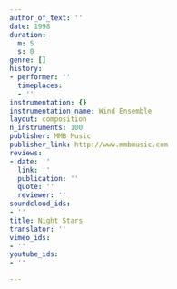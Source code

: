 ```yaml
---
author_of_text: ''
date: 1998
duration:
  m: 5
  s: 0
genre: []
history:
- performer: ''
  timeplaces:
  - ''
instrumentation: {}
instrumentation_name: Wind Ensemble
layout: composition
n_instruments: 100
publisher: MMB Music
publisher_link: http://www.mmbmusic.com
reviews:
- date: ''
  link: ''
  publication: ''
  quote: ''
  reviewer: ''
soundcloud_ids:
- ''
title: Night Stars
translator: ''
vimeo_ids:
- ''
youtube_ids:
- ''

---
```

